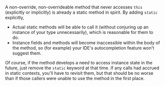 A non-override, non-overrideable method that never accesses `this` (explicitly
or implicitly) is already a static method in spirit. By adding `static`
explicitly,

*   Actual static methods will be able to call it (without conjuring up an
    instance of your type unnecessarily), which is reasonable for them to do.
*   Instance fields and methods will become inaccessible within the body of the
    method, so (for example) your IDE's autocompletion feature won't suggest
    them.

<!-- if we extend this to include package-visible members, then the ability to
     unit-test normally is another advantage. -->

Of course, if the method develops a need to access instance state in the future,
just remove the `static` keyword at that time. If any calls had accrued in
static contexts, you'll have to revisit them, but that should be no worse than
if those callers were unable to use the method in the first place.


